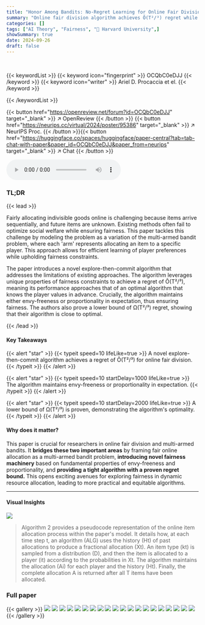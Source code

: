 ```yaml
---
title: "Honor Among Bandits: No-Regret Learning for Online Fair Division"
summary: "Online fair division algorithm achieves Õ(T²/³) regret while guaranteeing envy-freeness or proportionality in expectation, a result proven tight."
categories: []
tags: ["AI Theory", "Fairness", "🏢 Harvard University",]
showSummary: true
date: 2024-09-26
draft: false
---
```


<br>

{{< keywordList >}}
{{< keyword icon="fingerprint" >}} OCQbC0eDJJ {{< /keyword >}}
{{< keyword icon="writer" >}} Ariel D. Procaccia et el. {{< /keyword >}}
 
{{< /keywordList >}}

{{< button href="https://openreview.net/forum?id=OCQbC0eDJJ" target="_blank" >}}
↗ OpenReview
{{< /button >}}
{{< button href="https://neurips.cc/virtual/2024/poster/95386" target="_blank" >}}
↗ NeurIPS Proc.
{{< /button >}}{{< button href="https://huggingface.co/spaces/huggingface/paper-central?tab=tab-chat-with-paper&paper_id=OCQbC0eDJJ&paper_from=neurips" target="_blank" >}}
↗ Chat
{{< /button >}}



<audio controls>
    <source src="https://ai-paper-reviewer.com/OCQbC0eDJJ/podcast.wav" type="audio/wav">
    Your browser does not support the audio element.
</audio>


### TL;DR


{{< lead >}}

Fairly allocating indivisible goods online is challenging because items arrive sequentially, and future items are unknown. Existing methods often fail to optimize social welfare while ensuring fairness. This paper tackles this challenge by modeling the problem as a variation of the multi-armed bandit problem, where each 'arm' represents allocating an item to a specific player.  This approach allows for efficient learning of player preferences while upholding fairness constraints.

The paper introduces a novel explore-then-commit algorithm that addresses the limitations of existing approaches. The algorithm leverages unique properties of fairness constraints to achieve a regret of Õ(T²/³), meaning its performance approaches that of an optimal algorithm that knows the player values in advance.  Crucially, the algorithm maintains either envy-freeness or proportionality in expectation, thus ensuring fairness.  The authors also prove a lower bound of Ω(T²/³) regret, showing that their algorithm is close to optimal.

{{< /lead >}}


#### Key Takeaways

{{< alert "star" >}}
{{< typeit speed=10 lifeLike=true >}} A novel explore-then-commit algorithm achieves a regret of Õ(T²/³) for online fair division. {{< /typeit >}}
{{< /alert >}}

{{< alert "star" >}}
{{< typeit speed=10 startDelay=1000 lifeLike=true >}} The algorithm maintains envy-freeness or proportionality in expectation. {{< /typeit >}}
{{< /alert >}}

{{< alert "star" >}}
{{< typeit speed=10 startDelay=2000 lifeLike=true >}} A lower bound of Ω(T²/³) is proven, demonstrating the algorithm's optimality. {{< /typeit >}}
{{< /alert >}}

#### Why does it matter?
This paper is crucial for researchers in online fair division and multi-armed bandits.  It **bridges these two important areas** by framing fair online allocation as a multi-armed bandit problem, **introducing novel fairness machinery** based on fundamental properties of envy-freeness and proportionality, and **providing a tight algorithm with a proven regret bound.**  This opens exciting avenues for exploring fairness in dynamic resource allocation, leading to more practical and equitable algorithms.

------
#### Visual Insights





![](https://ai-paper-reviewer.com/OCQbC0eDJJ/tables_12_1.jpg)

> Algorithm 2 provides a pseudocode representation of the online item allocation process within the paper's model.  It details how, at each time step t, an algorithm (ALG) uses the history (Ht) of past allocations to produce a fractional allocation (Xt).  An item type (kt) is sampled from a distribution (D), and then the item is allocated to a player (it) according to the probabilities in Xt. The algorithm maintains the allocation (Ai) for each player and the history (Ht). Finally, the complete allocation A is returned after all T items have been allocated.





### Full paper

{{< gallery >}}
<img src="https://ai-paper-reviewer.com/OCQbC0eDJJ/1.png" class="grid-w50 md:grid-w33 xl:grid-w25" />
<img src="https://ai-paper-reviewer.com/OCQbC0eDJJ/2.png" class="grid-w50 md:grid-w33 xl:grid-w25" />
<img src="https://ai-paper-reviewer.com/OCQbC0eDJJ/3.png" class="grid-w50 md:grid-w33 xl:grid-w25" />
<img src="https://ai-paper-reviewer.com/OCQbC0eDJJ/4.png" class="grid-w50 md:grid-w33 xl:grid-w25" />
<img src="https://ai-paper-reviewer.com/OCQbC0eDJJ/5.png" class="grid-w50 md:grid-w33 xl:grid-w25" />
<img src="https://ai-paper-reviewer.com/OCQbC0eDJJ/6.png" class="grid-w50 md:grid-w33 xl:grid-w25" />
<img src="https://ai-paper-reviewer.com/OCQbC0eDJJ/7.png" class="grid-w50 md:grid-w33 xl:grid-w25" />
<img src="https://ai-paper-reviewer.com/OCQbC0eDJJ/8.png" class="grid-w50 md:grid-w33 xl:grid-w25" />
<img src="https://ai-paper-reviewer.com/OCQbC0eDJJ/9.png" class="grid-w50 md:grid-w33 xl:grid-w25" />
<img src="https://ai-paper-reviewer.com/OCQbC0eDJJ/10.png" class="grid-w50 md:grid-w33 xl:grid-w25" />
<img src="https://ai-paper-reviewer.com/OCQbC0eDJJ/11.png" class="grid-w50 md:grid-w33 xl:grid-w25" />
<img src="https://ai-paper-reviewer.com/OCQbC0eDJJ/12.png" class="grid-w50 md:grid-w33 xl:grid-w25" />
<img src="https://ai-paper-reviewer.com/OCQbC0eDJJ/13.png" class="grid-w50 md:grid-w33 xl:grid-w25" />
<img src="https://ai-paper-reviewer.com/OCQbC0eDJJ/14.png" class="grid-w50 md:grid-w33 xl:grid-w25" />
<img src="https://ai-paper-reviewer.com/OCQbC0eDJJ/15.png" class="grid-w50 md:grid-w33 xl:grid-w25" />
<img src="https://ai-paper-reviewer.com/OCQbC0eDJJ/16.png" class="grid-w50 md:grid-w33 xl:grid-w25" />
<img src="https://ai-paper-reviewer.com/OCQbC0eDJJ/17.png" class="grid-w50 md:grid-w33 xl:grid-w25" />
<img src="https://ai-paper-reviewer.com/OCQbC0eDJJ/18.png" class="grid-w50 md:grid-w33 xl:grid-w25" />
<img src="https://ai-paper-reviewer.com/OCQbC0eDJJ/19.png" class="grid-w50 md:grid-w33 xl:grid-w25" />
<img src="https://ai-paper-reviewer.com/OCQbC0eDJJ/20.png" class="grid-w50 md:grid-w33 xl:grid-w25" />
{{< /gallery >}}